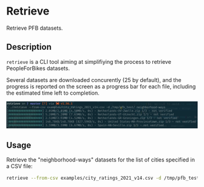 # Retrieve

Retrieve PFB datasets.

## Description

`retrieve` is a CLI tool aiming at simplifiying the process to retrieve
PeopleForBikes datasets.

Several datasets are downloaded concurently (25 by default), and the progress is
reported on the screen as a progress bar for each file, including the estimated
time left to completion.

![retrieve from CSV](assets/retrieve-from-csv.png)

## Usage

Retrieve the "neighborhood-ways" datasets for the list of cities specified in
a CSV file:

```bash
retrieve --from-csv examples/city_ratings_2021_v14.csv -d /tmp/pfb_test/ neighborhood-ways
```
